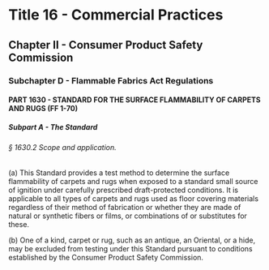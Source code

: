 
# Title 16 - Commercial Practices
## Chapter II - Consumer Product Safety Commission
### Subchapter D - Flammable Fabrics Act Regulations
#### PART 1630 - STANDARD FOR THE SURFACE FLAMMABILITY OF CARPETS AND RUGS (FF 1-70)
##### Subpart A - The Standard
###### § 1630.2 Scope and application.

(a) This Standard provides a test method to determine the surface flammability of carpets and rugs when exposed to a standard small source of ignition under carefully prescribed draft-protected conditions. It is applicable to all types of carpets and rugs used as floor covering materials regardless of their method of fabrication or whether they are made of natural or synthetic fibers or films, or combinations of or substitutes for these.

(b) One of a kind, carpet or rug, such as an antique, an Oriental, or a hide, may be excluded from testing under this Standard pursuant to conditions established by the Consumer Product Safety Commission.
